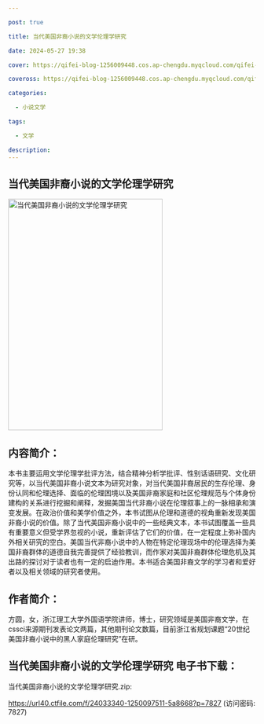 ```yaml
---

post: true

title: 当代美国非裔小说的文学伦理学研究

date: 2024-05-27 19:38

cover: https://qifei-blog-1256009448.cos.ap-chengdu.myqcloud.com/qifei-blog/6636e8710ea9cb1403d42e73.jpg

coveross: https://qifei-blog-1256009448.cos.ap-chengdu.myqcloud.com/qifei-blog/6636e8710ea9cb1403d42e73.jpg

categories:

  - 小说文学

tags:

  - 文学

description:
---
```


## 当代美国非裔小说的文学伦理学研究
<img alt="当代美国非裔小说的文学伦理学研究 " class="aligncenter loading" data-was-processed="true" decoding="async" fetchpriority="high" height="471" src="https://qifei-blog-1256009448.cos.ap-chengdu.myqcloud.com/qifei-blog/6636e8710ea9cb1403d42e73.jpg " style="cursor: zoom-in;" width="314"/>

## 内容简介：

本书主要运用文学伦理学批评方法，结合精神分析学批评、性别话语研究、文化研究等，以当代美国非裔小说文本为研究对象，对当代美国非裔居民的生存伦理、身份认同和伦理选择、面临的伦理困境以及美国非裔家庭和社区伦理规范与个体身份建构的关系进行挖掘和阐释，发掘美国当代非裔小说在伦理叙事上的一脉相承和演变发展。在政治价值和美学价值之外，本书试图从伦理和道德的视角重新发现美国非裔小说的价值。除了当代美国非裔小说中的一些经典文本，本书试图覆盖一些具有重要意义但受学界忽视的小说，重新评估了它们的价值，在一定程度上弥补国内外相关研究的空白。美国当代非裔小说中的人物在特定伦理现场中的伦理选择为美国非裔群体的道德自我完善提供了经验教训，而作家对美国非裔群体伦理危机及其出路的探讨对于读者也有一定的启迪作用。本书适合美国非裔文学的学习者和爱好者以及相关领域的研究者使用。

## 作者简介：

方圆，女，浙江理工大学外国语学院讲师，博士，研究领域是美国非裔文学，在cssci来源期刊发表论文两篇，其他期刊论文数篇，目前浙江省规划课题“20世纪美国非裔小说中的黑人家庭伦理研究”在研。

## 当代美国非裔小说的文学伦理学研究 电子书下载：
当代美国非裔小说的文学伦理学研究.zip: 

https://url40.ctfile.com/f/24033340-1250097511-5a8668?p=7827 (访问密码: 7827)
